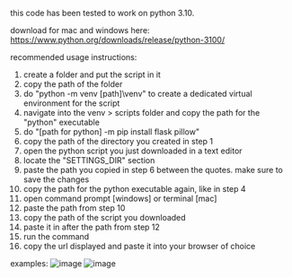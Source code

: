 this code has been tested to work on python 3.10. 

download for mac and windows here: https://www.python.org/downloads/release/python-3100/

recommended usage instructions:
1. create a folder and put the script in it
2. copy the path of the folder
3. do "python -m venv [path]\venv" to create a dedicated virtual environment for the script
4. navigate into the venv > scripts folder and copy the path for the "python" executable
5. do "[path for python] -m pip install flask pillow"
6. copy the path of the directory you created in step 1
7. open the python script you just downloaded in a text editor
8. locate the "SETTINGS_DIR" section
9. paste the path you copied in step 6 between the quotes. make sure to save the changes
10. copy the path for the python executable again, like in step 4
11. open command prompt [windows] or terminal [mac]
12. paste the path from step 10
13. copy the path of the script you downloaded
14. paste it in after the path from step 12
15. run the command
16. copy the url displayed and paste it into your browser of choice

examples:
![image](https://github.com/user-attachments/assets/3177ceca-5125-43ac-9485-b7e821c6b43b)
![image](https://github.com/user-attachments/assets/da815f6c-4828-4100-8f08-c89743f46c41)
